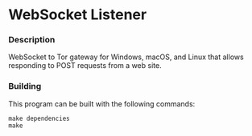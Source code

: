# WebSocket Listener

### Description
WebSocket to Tor gateway for Windows, macOS, and Linux that allows responding to POST requests from a web site.

### Building
This program can be built with the following commands:
```
make dependencies
make
```
